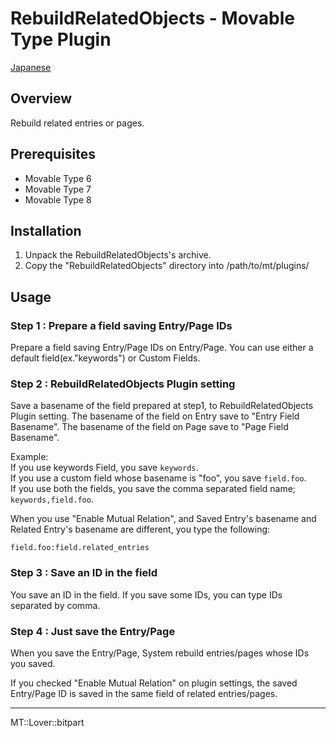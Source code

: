RebuildRelatedObjects - Movable Type Plugin
=================

[Japanese](README.ja.md)

## Overview

Rebuild related entries or pages.

## Prerequisites

* Movable Type 6
* Movable Type 7
* Movable Type 8

## Installation

1. Unpack the RebuildRelatedObjects's archive.
1. Copy the "RebuildRelatedObjects" directory into /path/to/mt/plugins/

## Usage

### Step 1 : Prepare a field saving Entry/Page IDs

Prepare a field saving Entry/Page IDs on Entry/Page. You can use either a default field(ex."keywords") or Custom Fields.

### Step 2 : RebuildRelatedObjects Plugin setting

Save a basename of the field prepared at step1, to RebuildRelatedObjects Plugin setting. The basename of the field on Entry save to "Entry Field Basename". The basename of the field on Page save to "Page Field Basename".

Example:<br>
If you use keywords Field, you save `keywords`.<br>
If you use a custom field whose basename is "foo", you save `field.foo`.<br>
If you use both the fields, you save the comma separated field name; `keywords,field.foo`.

When you use "Enable Mutual Relation", and Saved Entry's basename and Related Entry's basename are different, you type the following:

    field.foo:field.related_entries

### Step 3 : Save an ID in the field

You save an ID in the field. If you save some IDs, you can type IDs separated by comma.

### Step 4 : Just save the Entry/Page

When you save the Entry/Page, System rebuild entries/pages whose IDs you saved.

If you checked "Enable Mutual Relation" on plugin settings, the saved Entry/Page ID is saved in the same field of related entries/pages.

---

MT::Lover::bitpart
